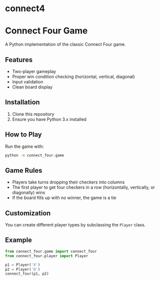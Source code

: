 # connect4
# Connect Four Game

A Python implementation of the classic Connect Four game.

## Features
- Two-player gameplay
- Proper win condition checking (horizontal, vertical, diagonal)
- Input validation
- Clean board display

## Installation
1. Clone this repository
2. Ensure you have Python 3.x installed

## How to Play
Run the game with:
```bash
python -m connect_four.game
```

## Game Rules
- Players take turns dropping their checkers into columns
- The first player to get four checkers in a row (horizontally, vertically, or diagonally) wins
- If the board fills up with no winner, the game is a tie

## Customization
You can create different player types by subclassing the `Player` class.

## Example
```python
from connect_four.game import connect_four
from connect_four.player import Player

p1 = Player('X')
p2 = Player('O')
connect_four(p1, p2)
```
